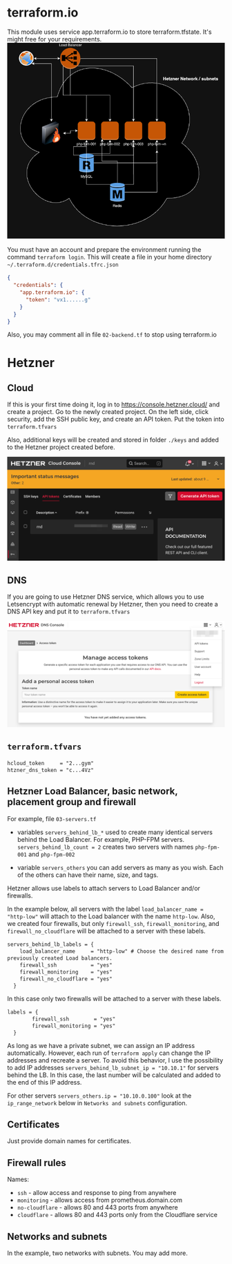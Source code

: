 # terraform.io
This module uses service app.terraform.io to store terraform.tfstate. It's might free for your requirements.
![Hetzner cloud](https://raw.githubusercontent.com/rmalenko/terraform-hz-hetzner-lb-firewall-cert-servers/main/documents/hetzner_cloud.drawio.png)

You must have an account and prepare the environment running the command `terraform login`. This will create a file in your home directory `~/.terraform.d/credentials.tfrc.json`

```json
{
  "credentials": {
    "app.terraform.io": {
      "token": "vx1......g"
    }
  }
}
```

Also, you may comment all in file `02-backend.tf` to stop using terraform.io

# Hetzner

## Cloud

If this is your first time doing it, log in to <https://console.hetzner.cloud/> and create a project. Go to the newly created project. On the left side, click security, add the SSH public key, and create an API token.
Put the token into `terraform.tfvars`

Also, additional keys will be created and stored in folder `./keys` and added to the Hetzner project created before.

![Hetzner API key](https://raw.githubusercontent.com/rmalenko/terraform-hz-hetzner-lb-firewall-cert-servers/main/documents/API_tokens_Hetzner_Cloud.png)

## DNS

If you are going to use Hetzner DNS service, which allows you to use Letsencrypt with automatic renewal by Hetzner, then you need to create a DNS API key and put it to `terraform.tfvars`

![Hetzner DNS](https://raw.githubusercontent.com/rmalenko/terraform-hz-hetzner-lb-firewall-cert-servers/main/documents/API_tokens_Hetzner_DNS.png)

## `terraform.tfvars`
```hcl
hcloud_token     = "2...gym"
htzner_dns_token = "c...4Vz"

```

## Hetzner Load Balancer, basic network, placement group and firewall

For example, file `03-servers.tf`

- variables `servers_behind_lb_*` used to create many identical servers behind the Load Balancer. For example, PHP-FPM servers. `servers_behind_lb_count = 2` creates two servers with names `php-fpm-001` and `php-fpm-002`

- variable `servers_others` you can add servers as many as you wish. Each of the others can have their name, size, and tags.

Hetzner allows use labels to attach servers to Load Balancer and/or firewalls.

In the example below, all servers with the label `load_balancer_name = "http-low"` will attach to the Load balancer with the name `http-low`. Also, we created four firewalls, but only `firewall_ssh`, `firewall_monitoring`, and `firewall_no_cloudflare` will be attached to a server with these labels.

```hcl
servers_behind_lb_labels = {
    load_balancer_name     = "http-low" # Choose the desired name from previously created Load balancers. 
    firewall_ssh           = "yes"
    firewall_monitoring    = "yes"
    firewall_no_cloudflare = "yes"
  }
```

In this case only two firewalls will be attached to a server with these labels.

```hcl
labels = {
        firewall_ssh        = "yes"
        firewall_monitoring = "yes"
  }
```

As long as we have a private subnet, we can assign an IP address automatically. However, each run of `terraform apply` can change the IP addresses and recreate a server. To avoid this behavior, I use the possibility to add IP addresses `servers_behind_lb_subnet_ip = "10.10.1"` for servers behind the LB. In this case, the last number will be calculated and added to the end of this IP address.

For other servers `servers_others.ip = "10.10.0.100"`  look at the `ip_range_network` below in `Networks and subnets` configuration.

## Certificates

Just provide domain names for certificates.

## Firewall rules

Names:

- `ssh` - allow access and response to ping from anywhere
- `monitoring` - allows access from prometheus.domain.com
- `no-cloudflare` - allows 80 and 443 ports from anywhere
- `cloudflare` - allows 80 and 443 ports only from the Cloudflare service

## Networks and subnets

In the example, two networks with subnets. You may add more.
